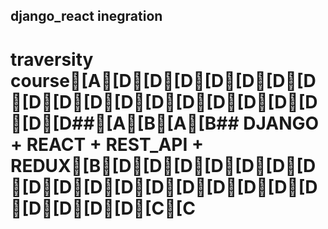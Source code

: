 ## django_react inegration

# traversity course[A[D[D[D[D[D[D[D[D[D[D[D[D[D[D[D[D[D[D[D##[A[B[A[B## DJANGO + REACT + REST_API + REDUX[B[D[D[D[D[D[D[D[D[D[D[D[D[D[D[D[D[D[D[D[D[D[C[C
